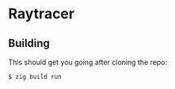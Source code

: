 # Raytracer

## Building

This should get you going after cloning the repo:
```sh
$ zig build run
```
